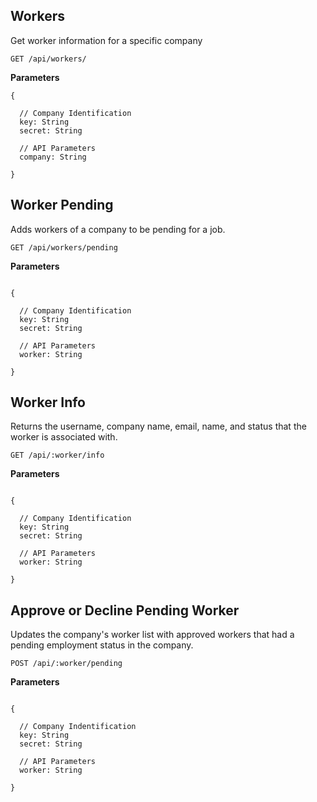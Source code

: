 ## Workers
Get worker information for a specific company

```
GET /api/workers/
```

**Parameters**
```
{
  
  // Company Identification
  key: String
  secret: String
  
  // API Parameters
  company: String

}
```

## Worker Pending

Adds workers of a company to be pending for a job.

```
GET /api/workers/pending
```

**Parameters**

```

{
  
  // Company Identification
  key: String
  secret: String
  
  // API Parameters
  worker: String 
  
}
```

## Worker Info

Returns the username, company name, email, name, and status
that the worker is associated with.

```
GET /api/:worker/info
```

**Parameters**

```

{
  
  // Company Identification
  key: String
  secret: String
  
  // API Parameters
  worker: String
  
}
```

## Approve or Decline Pending Worker

Updates the company's worker list with approved 
workers that had a pending employment status in the company.

```
POST /api/:worker/pending
```

**Parameters**

```

{
  
  // Company Indentification
  key: String
  secret: String
  
  // API Parameters
  worker: String
  
}
```
